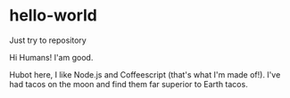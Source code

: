 # hello-world
Just try to repository

Hi Humans! I'am good.

Hubot here, I like Node.js and Coffeescript (that's what I'm made of!).
I've had tacos on the moon and find them far superior to Earth tacos.
